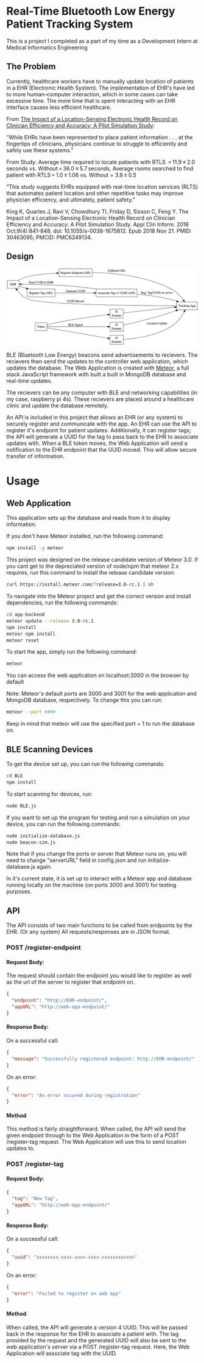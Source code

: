 # Real-Time Bluetooth Low Energy Patient Tracking System

This is a project I completed as a part of my time as a Development Intern at Medical Informatics Engineering

## The Problem

Currently, healthcare workers have to manually update location of patients in a EHR (Electronic Health System). The implementation of EHR's have led to more human–computer interaction, which in some cases can take excessive time. The more time that is spent interacting with an EHR interface causes less efficient healthcare.

From [The Impact of a Location-Sensing Electronic Health Record on Clinician Efficiency and Accuracy: A Pilot Simulation Study](https://www.ncbi.nlm.nih.gov/pmc/articles/PMC6249134/#:~:text=Conclusion%20This%20pilot%20demonstrated%20in,clicks%20required%20to%20access%20information.):

“While EHRs have been represented to place patient information . . . at the fingertips of clinicians, physicians continue to struggle to efficiently and safely use these systems.”

From Study:
Average time required to locate patients with RTLS  = 11.9 ± 2.0 seconds vs. Without = 36.0 ± 5.7 seconds, 
Average rooms searched to find patient with RTLS = 1.0 ± 1.06 vs. Without = 3.8 ± 0.5

“This study suggests EHRs equipped with real-time location services (RLTS) that automates patient location and other repetitive tasks may improve physician efficiency, and ultimately, patient safety.”

King K, Quarles J, Ravi V, Chowdhury TI, Friday D, Sisson C, Feng Y. The Impact of a Location-Sensing Electronic Health Record on Clinician Efficiency and Accuracy: A Pilot Simulation Study. Appl Clin Inform. 2018 Oct;9(4):841-848. doi: 10.1055/s-0038-1675812. Epub 2018 Nov 21. PMID: 30463095; PMCID: PMC6249134.

## Design

![Diagram](diagram/graphviz.png)

BLE (Bluetooth Low Energy) beacons send advertisements to recievers. The recievers then send the updates to the controller web application, which updates the database. The Web Application is created with [Meteor](https://www.meteor.com), a full stack JavaScript framework with built a built in MongoDB database and real-time updates.

The recievers can be any computer with BLE and networking capabilities (in my case, raspberry pi 4s). These recievers are placed around a healthcare clinic and update the database remotely. 

An API is included in this project that allows an EHR (or any system) to securely register and communicate with the app. An EHR can use the API to register it's endpoint for patient updates. Additionally, it can register tags; the API will generate a UUID for the tag to pass back to the EHR to associate updates with. When a BLE token moves, the Web Application will send a notification to the EHR endpoint that the UUID moved. This will allow secure transfer of information.

# Usage

## Web Application

This application sets up the database and reads from it to display information.

If you don't have Meteor installed, run the following command:

```bash
npm install -g meteor
```

This project was designed on the release candidate version of Meteor 3.0.
If you cant get to the depreciated version of node/npm that meteor 2.x requires, run this command to install the release candidate version: 

```bash
curl https://install.meteor.com/?release=3.0-rc.1 | sh
```

 To navigate into the Meteor project and get the correct version and install dependencies, run the following commands: 

```bash
cd app-backend
meteor update --release 3.0-rc.1
npm install
meteor npm install
meteor reset
```

To start the app, simply run the following command: 
```bash
meteor
```
You can access the web application on localhost:3000 in the browser by default

Note:
Meteor's default ports are 3000 and 3001 for the web application and MongoDB database, respectively. To change this you can run:
```bash
meteor --port ####
```
Keep in mind that meteor will use the specified port + 1 to run the database on.

## BLE Scanning Devices

To get the device set up, you can run the following commands:

```bash
cd BLE
npm install
```

To start scanning for devices, run:

```bash
node BLE.js
```

If you want to set up the program for testing and run a simulation on your device, you can run the following commands:
```bash
node initialize-database.js
node beacon-sim.js
```
Note that if you change the ports or server that Meteor runs on, you will need to change "serverURL" field in config.json and run initialize-database.js again.

In it's current state, it is set up to interact with a Meteor app and database running locally on the machine (on ports 3000 and 3001) for testing purposes.

## API 

The API consists of two main functions to be called from endpoints by the EHR. (Or any system)
All requests/responses are in JSON format.

### POST /register-endpoint

#### Request Body:

The request should contain the endpoint you would like to register as well as the url of the server to register that endpoint on.

```json
{
  "endpoint": "http://EHR-endpoint/",
  "appURL": "http://web-app-endpoint/"
}
```

#### Response Body:

On a successful call:

```json
{
  "message": "Successfully registered endpoint: http://EHR-endpoint/"
}
```

On an error: 

```json
{
  "error": "An error occured during registration"
}
```

#### Method

This method is fairly straightforward. When called, the API will send the given endpoint through to the Web Application in the form of a POST /register-tag request.
The Web Application will use this to send location updates to.

### POST /register-tag

#### Request Body:

```json
{
  "tag": "New Tag",
  "appURL": "http://web-app-endpoint/"
}
```

#### Response Body:

On a successful call:

```json
{
  "uuid": "xxxxxxxx-xxxx-xxxx-xxxx-xxxxxxxxxxxx"
}
```

On an error: 

```json
{
  "error": "Failed to register on web app"
}
```

#### Method

When called, the API will generate a version 4 UUID. This will be passed back in the response for the EHR to associate a patient with. The tag provided by the request and the generated UUID will also be sent to the web application's server via a POST /register-tag request. Here, the Web Application will associate tag with the UUID. 


